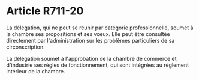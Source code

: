 # Article R711-20

La délégation, qui ne peut se réunir par catégorie professionnelle, soumet à la chambre ses propositions et ses voeux. Elle peut être consultée directement par l'administration sur les problèmes particuliers de sa circonscription.

La délégation soumet à l'approbation de la chambre de commerce et d'industrie ses règles de fonctionnement, qui sont intégrées au règlement intérieur de la chambre.
